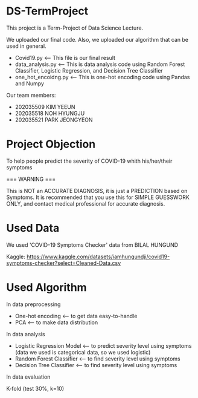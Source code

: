 # DS-TermProject
This project is a Term-Project of Data Science Lecture.

We uploaded our final code.
Also, we uploaded our algorithm that can be used in general.

* Covid19.py <-- This file is our final result
* data_analysis.py <-- This is data analysis code using Random Forest Classifier, Logistic Regression, and Decision Tree Classifier
* one_hot_encoidng.py <-- This is one-hot encoding code using Pandas and Numpy


Our team members:
  * 202035509 KIM YEEUN
  * 202035518 NOH HYUNGJU
  * 202035521 PARK JEONGYEON
  
# Project Objection
To help people predict the severity of COVID-19 whith his/her/their symptoms
 
=== WARNING ===

This is NOT an ACCURATE DIAGNOSIS, it is just a PREDICTION based on Symptoms.
It is recommended that you use this for SIMPLE GUESSWORK ONLY, and contact medical professional for accurate diagnosis.


# Used Data
We used 'COVID-19 Symptoms Checker' data from BILAL HUNGUND

Kaggle:
  https://www.kaggle.com/datasets/iamhungundji/covid19-symptoms-checker?select=Cleaned-Data.csv
  

# Used Algorithm
In data preprocessing

  - One-hot encoding <-- to get data easy-to-handle
  - PCA <-- to make data distribution
 
In data analysis

  - Logistic Regression Model <-- to predict severity level using symptoms (data we used is categorical data, so we used logistic)
  - Random Forest Classifier <-- to find severity level using symptoms
  - Decision Tree Classifier <-- to find severity level using symptoms
  
In data evaluation

  K-fold (test 30%, k=10)
